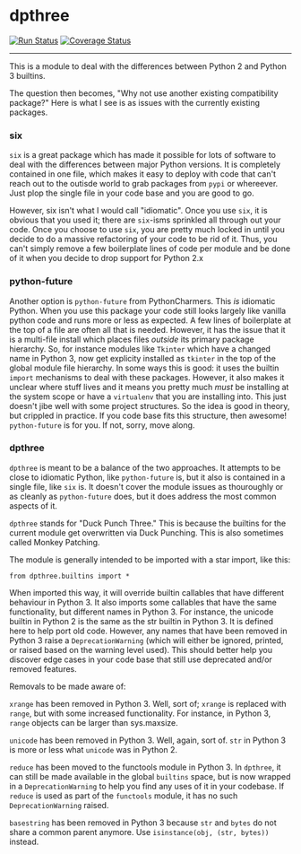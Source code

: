 # dpthree

[![Run Status](https://api.shippable.com/projects/58afc3c8b1c2a40600ebc14f/badge?branch=master)](https://app.shippable.com/projects/58afc3c8b1c2a40600ebc14f)
[![Coverage Status](https://api.shippable.com/projects/58afc3c8b1c2a40600ebc14f/coverageBadge?branch=master)](https://app.shippable.com/projects/58afc3c8b1c2a40600ebc14f)

--------------------------------------------------------------------------------

This is a module to deal with the differences between Python 2 and
Python 3 builtins.

The question then becomes, "Why not use another existing compatibility
package?"  Here is what I see is as issues with the currently existing
packages.

### six

`six` is a great package which has made it possible for lots of
software to deal with the differences between major Python
versions. It is completely contained in one file, which makes it easy
to deploy with code that can't reach out to the outisde world to grab
packages from `pypi` or whereever. Just plop the single file in your
code base and you are good to go.

However, six isn't what I would call "idiomatic". Once you use `six`,
it is obvious that you used it; there are `six`-isms sprinkled all
through out your code. Once you choose to use `six`, you are pretty
much locked in until you decide to do a massive refactoring of your
code to be rid of it. Thus, you can't simply remove a few boilerplate
lines of code per module and be done of it when you decide to drop
support for Python 2.x

### python-future

Another option is `python-future` from PythonCharmers. This _is_
idiomatic Python. When you use this package your code still looks
largely like vanilla python code and runs more or less as expected. A
few lines of boilerplate at the top of a file are often all that is
needed. However, it has the issue that it is a multi-file install
which places files _outside_ its primary package hierarchy. So, for
instance modules like `Tkinter` which have a changed name in Python 3,
now get explicity installed as `tkinter` in the top of the global module file hierarchy. In
some ways this is good: it uses the builtin `import` mechanisms to deal
with these packages. However, it also makes it unclear where stuff
lives and it means you pretty much _must_ be installing at the system
scope or have a `virtualenv` that you are installing into.  This just
doesn't jibe well with some project structures. So the idea is good
in theory, but crippled in practice. If you code base fits this
structure, then awesome! `python-future` is for you. If not, sorry,
move along.

### dpthree

`dpthree` is meant to be a balance of the two approaches. It attempts
to be close to idiomatic Python, like `python-future` is, but it
also is contained in a single file, like `six` is. It doesn't cover
the module issues as thouroughly or as cleanly as `python-future`
does, but it does address the most common aspects of it.

`dpthree` stands for "Duck Punch Three." This is because the builtins
for the current module get overwritten via Duck Punching. This is also
sometimes called Monkey Patching.

The module is generally intended to be imported with a star import,
like this:

    from dpthree.builtins import *

When imported this way, it will override builtin callables that have
different behaviour in Python 3. It also imports some callables that
have the same functionality, but different names in Python 3. For
instance, the unicode builtin in Python 2 is the same as the str
builtin in Python 3. It is defined here to help port old
code. However, any names that have been removed in Python 3 raise a
`DeprecationWarning` (which will either be ignored, printed, or raised
based on the warning level used). This should better help you discover
edge cases in your code base that still use deprecated and/or removed
features.

Removals to be made aware of:

`xrange` has been removed in Python 3. Well, sort of; `xrange` is
replaced with `range`, but with some increased functionality. For
instance, in Python 3, `range` objects can be larger than sys.maxsize.

`unicode` has been removed in Python 3. Well, again, sort of. `str` in
Python 3 is more or less what `unicode` was in Python 2.

`reduce` has been moved to the functools module in Python 3. In
`dpthree`, it can still be made available in the global `builtins`
space, but is now wrapped in a `DeprecationWarning` to help you find
any uses of it in your codebase. If `reduce` is used as part of the
`functools` module, it has no such `DeprecationWarning` raised.

`basestring` has been removed in Python 3 because `str` and `bytes` do
not share a common parent anymore. Use `isinstance(obj, (str, bytes))`
instead.
